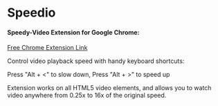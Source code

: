 # Speedio
#### Speedy-Video Extension for Google Chrome:

[Free Chrome Extension Link](https://chrome.google.com/webstore/detail/speedio/gklojipgiifiibknkdphjpjlagahogcn?hl=en)

Control video playback speed with handy keyboard shortcuts:

Press "Alt + <" to slow down,
Press "Alt + >" to speed up

Extension works on all HTML5 video elements, and allows you to watch video anywhere from 0.25x to 16x of the original speed.